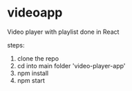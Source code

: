# videoapp
Video player with playlist done in React

steps:
1) clone the repo
2) cd into main folder 'video-player-app'
3) npm install
4) npm start
